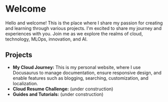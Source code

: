 
# Welcome

Hello and welcome! This is the place where I share my passion for creating and learning through various projects. I'm excited to share my journey and experiences with you. Join me as we explore the realms of cloud, technology, MLOps, innovation, and AI.

## Projects

- **My Cloud Journey:** This is my personal website, where I use Docusaurus to manage documentation, ensure responsive design, and enable features such as blogging, searching, customization, and localization.
- **Cloud Resume Challenge:** (under construction)
- **Guides and Tutorials:** (under construction)

